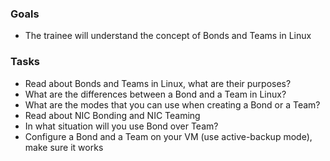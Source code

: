### Goals
- The trainee will understand the concept of Bonds and Teams in Linux

### Tasks
- Read about Bonds and Teams in Linux, what are their purposes?
- What are the differences between a Bond and a Team in Linux?
- What are the modes that you can use when creating a Bond or a Team?
- Read about NIC Bonding and NIC Teaming
- In what situation will you use Bond over Team?
- Configure a Bond and a Team on your VM (use active-backup mode), make sure it works